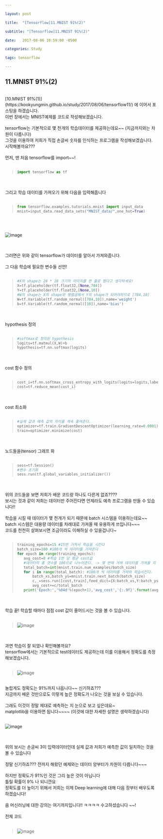 ```yaml
---

layout: post

title:  "[Tensorflow]11.MNIST 91%(2)"

subtitle: "[Tensorflow]11.MNIST 91%(2)"

date:   2017-08-06 10:59:00 -0500

categories: Study

tags: tensorflow

---
```


## 11.MNIST 91%(2)
<br>
[10.MNIST 91%(1)](https://kookyungmin.github.io/study/2017/08/06/tensorflow11/) 에 이어서 포스팅을 하겠습니다.
<br>
이번 장에서는 MNIST예제를 코드로 작성해보겠습니다.
<br>
<br>
tensorflow는 기본적으로 몇 천개의 학습데이터를 제공하는데요~~ (지금까지와는 차원이 다릅니다)
<br>
그것을 이용하여 저희가 직접 손글씨 숫자를 인식하는 프로그램을 작성해보겠습니다.
<br>
시작해볼까요???
<br>
<br>
먼저, 맨 처음 tensorflow를 import~~!
<br>
<br>

>```python
>import tensorflow as tf
>```

<br>
<br>
그리고 학습 데이터를 가져오기 위해 다음을 입력해줍니다
<br>
<br>

>```python
>from tensorflow.examples.tutorials.mnist import input_data
>mnist=input_data.read_data_sets("MNIST_data/",one_hot=True)
>```

<br>
<br>

![image](/image/tensorflow_img/mn3.png)

<br>
<br>
그러면은 위와 같이 tensorflow가 데이터를 알아서 가져와줍니다.
<br>
<br>
그 다음 학습에 필요한 변수들 선언!
<br>
<br>

>```python
>#X의 shape는 28 * 28 크기의 이미지를 한 줄로 폈다고 생각하세요!
>X=tf.placeholder(tf.float32,[None,784]) 
>Y=tf.placeholder(tf.float32,[None,10])
>#W의 shape는 X의 shape와 행렬곱해서 Y의 shape가 되어야하므로 [784,10]
>W=tf.Variable(tf.random_normal([784,10]),name='weight')
>b=tf.Variable(tf.random_normal([10]),name='bias')
>```

<br>
<br>
hypothesis 정의
<br>
<br>

>```python
>#softmax로 정의된 hypothesis
>logits=tf.matmul(X,W)+b
>hypothesis=tf.nn.softmax(logits)
>```

<br>
<br>
cost 함수 정의
<br>
<br>

>```python
>cost_i=tf.nn.softmax_cross_entropy_with_logits(logits=logits,labels=Y)
>cost=tf.reduce_mean(cost_i)
>```

<br>
<br>
cost 최소화
<br>
<br>

>```python
>#실제 값과 예측 값의 차이를 계속 줄여준다.
>optimizer=tf.train.GradientDescentOptimizer(learning_rate=0.0001)
>train=optimizer.minimize(cost)
>```

<br>
<br>
노드들을(tensor) 그래프 화 
<br>
<br>

>```python
>sess=tf.Session()
>#변수 초기화
>sess.run(tf.global_variables_initializer())
>```

<br>
<br>
위의 코드들을 보면 저희가 배운 코드랑 하나도 다른게 없죠????
<br>
보시는 것과 같이 저희는 데이터만 주어진다면 언제라도 예측 프로그램을 만들 수 있습니다!! 
<br>
<br>
학습을 시킬 때 데이터가 몇 천개가 되기 때문에 batch 시스템을 이용하는데요~~ 
<br>
batch 시스템은 대용량 데이터를 차례대로 가져올 때 유용하게 쓰입니다~~~
<br>
코드를 천천히 살펴보시면 조금이라도 이해하실 수 있을겁니다~
<br>
<br>

>```python
>training_epochs=15 #15번 거쳐서 학습을 시킨다
>batch_size=100 #100개 씩 데이터를 가져온다
>for epoch in range(training_epochs): 
>    avg_cost=0 #학습 1번 당 평균 cost값
>    #데이터의 총 갯수를 100으로 나누어준다. -> 몇 번에 거쳐 데이터를 가져올 지 계산
>    total_batch=int(mnist.train.num_examples/batch_size) 
>    for i in range(total_batch): #100개 씩 데이터를 가져와 학습시킨다.
>        batch_xs,batch_ys=mnist.train.next_batch(batch_size) 
>        c,_=sess.run([cost,train],feed_dict={X:batch_xs,Y:batch_ys})
>        avg_cost+=c/total_batch
>    print('Epoch:','%04d'%(epoch+1),'avg_cost','{:.9f}'.format(avg_cost))
>```

<br>
<br>
학습 끝! 학습할 때마다 점점 cost 값이 줄어드시는 것을 볼 수 있습니다.
<br>
<br>

>![image](/image/tensorflow_img/mn4.png)

<br>
<br>
과연 학습이 잘 되었나 확인해볼까요? 
<br>
tensorflow에서는 기본적으로 test데이터도 제공하는데 이를 이용해서 정확도를 측정해보겠습니다.
<br>
<br>

>![image](/image/tensorflow_img/mn5.png)

<br>
놀랍게도 정확도는 91%까지 나옵니다~~ 신기하죠??? 
<br>
지금까지 배운 것만으로도 이렇게 높은 정확도가 나오는 것을 보실 수 있습니다.
<br>
<br>
그래도 이것이 정말 제대로 예측하는 지 눈으로 보고 싶은데요~
<br>
matplotlib을 이용하면 됩니다~~~~ (이것에 대한 자세한 설명은 생략하겠습니다)
<br>
<br>

![image](/image/tensorflow_img/mn6.png)


<br>
<br>
위의 보시는 손글씨 3이 입력데이터인데 실제 값과 저희가 예측한 값이 일치하는 것을 볼 수 있습니다
<br>
<br>
정말 신기하죠??? 전까지 해왔던 예제와는 데이터 양부터가 차원이 다릅니다~~~ 
<br>
<br>
하지만 정확도가 91%인 것은 그리 높은 것이 아닙니다 
<br>
틀릴 확률이 9% 나 되니깐요
<br>
정확도를 더 높이기 위해서 저희는 이제 Deep learning에 대해 다음 장부터 배우도록 하겠습니다!
<br>
<br>
음 머신러닝에 대한 강의는 여기까지입니다!! ㅋㅋㅋㅋ 수고하셨습니다 ~~!
<br>
<br>
전체 코드
<br>
<br>

>![image](/image/tensorflow_img/mn7.png)

